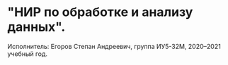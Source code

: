 # "НИР по обработке и анализу данных".
Исполнитель: Егоров Степан Андреевич, группа ИУ5-32М, 2020–2021 учебный год.
